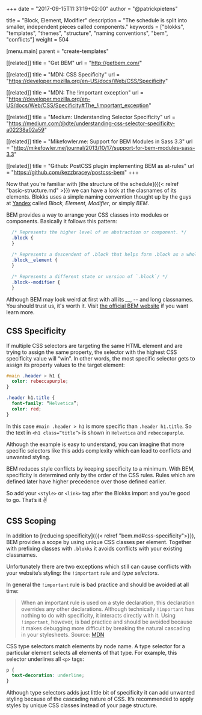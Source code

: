 +++
date            = "2017-09-15T11:31:19+02:00"
author          = "@patrickpietens"

title           = "Block, Element, Modifier"
description     = "The schedule is split into smaller, independent pieces called components."
keywords        = ["blokks", "templates", "themes", "structure", "naming conventions", "bem", "conflicts"]
weight          = 504

[menu.main]
parent          = "create-templates"

[[related]]
title = "Get BEM"
url = "http://getbem.com/"

[[related]]
title = "MDN: CSS Specificity"
url = "https://developer.mozilla.org/en-US/docs/Web/CSS/Specificity"

[[related]]
title = "MDN: The !important exception"
url = "https://developer.mozilla.org/en-US/docs/Web/CSS/Specificity#The_!important_exception"

[[related]]
title = "Medium: Understanding Selector Specificity"
url = "https://medium.com/@dte/understanding-css-selector-specificity-a02238a02a59"

[[related]]
title = "Mikefowler.me: Support for BEM Modules in Sass 3.3"
url = "http://mikefowler.me/journal/2013/10/17/support-for-bem-modules-sass-3.3"

[[related]]
title = "Github: PostCSS plugin implementing BEM as at-rules"
url = "https://github.com/kezzbracey/postcss-bem"
+++

Now that you’re familiar with [the structure of the schedule]({{< relref "basic-structure.md" >}}) we can have a look at the clasnames of its elements. Blokks uses a simple naming convention thought up by the guys at [Yandex](https://tech.yandex.com/bem/) called *Block, Element, Modifier*, or simply *BEM*. 

BEM provides a way to arrange your CSS classes into modules or components. Basically it follows this pattern:

```css
  /* Represents the higher level of an abstraction or component. */
  .block {
  }

  /* Represents a descendent of .block that helps form .block as a whole. */
  .block__element {
  }
	
  /* Represents a different state or version of `.block`/ */
  .block--modifier {
  }
```

Although BEM may look weird at first with all its *_\_*, *-\-* and long classnames. You should trust us, it's worth it. Visit [the official BEM website](http://getbem.com/naming/) if you want learn more.

## CSS Specificity
If multiple CSS selectors are targeting the same HTML element and are trying to assign the same property, the selector with the highest CSS specificity value will “win”. In other words, the most specific selector gets to assign its property values to the target element: 

```css
#main .header > h1 {
  color: rebeccapurple;
}

.header h1.title {
  font-family: “Helvetica”;
  color: red;
}
```

In this case `#main .header > h1` is more specific than `.header h1.title`. So the text in `<h1 class=“title”>` is shown in `Helvetica` and `rebeccapurple`. 
 
Although the example is easy to understand, you can imagine that more specific selectors like this adds complexity which can lead to conflicts and unwanted styling. 

BEM reduces style conflicts by keeping specificity to a minimum. With BEM, specificity is determined only by the order of the CSS rules. Rules which are defined later have higher precedence over those defined earlier. 

So add your `<style>` or `<link>` tag after the Blokks import and you’re good to go. That’s it ✌️ 

## CSS Scoping
In addition to [reducing specificity]({{< relref "bem.md#css-specificity">}}), BEM provides a scope by using unique CSS classes per element. Together with prefixing classes with `.blokks` it avoids conflicts with your existing classnames.

Unfortunately there are two exceptions which still can cause conflicts with your website’s styling: the `!important` rule and *type selectors*.

In general the `!important` rule is bad practice and should be avoided at all time:

> When an important rule is used on a style declaration, this declaration overrides any other declarations. Although technically `!important` has nothing to do with specificity, it interacts directly with it. Using `!important`, however, is bad practice and should be avoided because it makes debugging more difficult by breaking the natural cascading in your stylesheets. Source: [MDN](https://developer.mozilla.org/en-US/docs/Web/CSS/Specificity#The_!important_exception)

CSS type selectors match elements by node name. A type selector for a particular element selects all elements of that type. For example, this selector underlines all `<p>` tags:

```css
p {
  text-decoration: underline;
}
```

Although type selectors adds just little bit of specificity it can add unwanted styling because of the cascading nature of CSS. It’s recommended to apply styles by unique CSS classes instead of your page structure.
